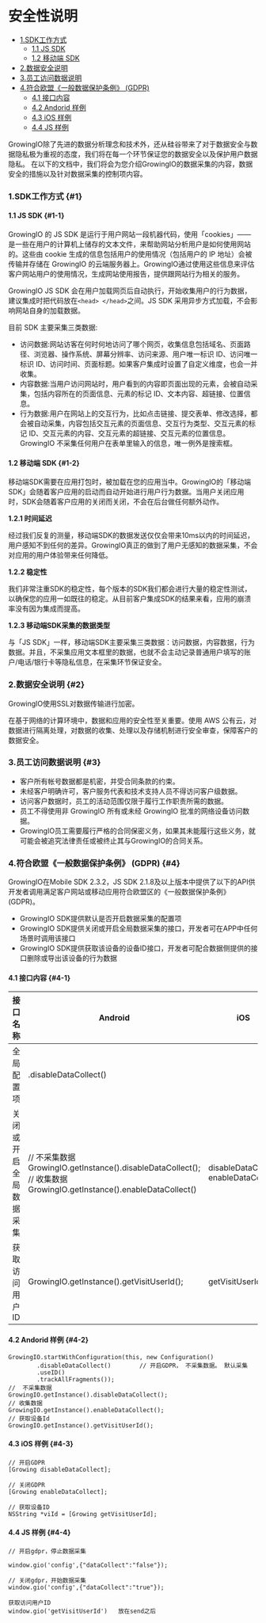 # 安全性说明

* [1.SDK工作方式](privacy.md#1)
  * [1.1 JS SDK](privacy.md#1-1)
  * [1.2 移动端 SDK](privacy.md#1-2)
* [2.数据安全说明](privacy.md#2)
* [3.员工访问数据说明](privacy.md#3)
* [4.符合欧盟《一般数据保护条例》 \(GDPR\)](privacy.md#4)
  * [4.1 接口内容](privacy.md#4-1)
  * [4.2 Andorid 样例](privacy.md#4-2)
  * [4.3 iOS 样例](privacy.md#4-3)
  * [4.4 JS 样例](privacy.md#4-4)

GrowingIO除了先进的数据分析理念和技术外，还从硅谷带来了对于数据安全与数据隐私极为重视的态度，我们将在每一个环节保证您的数据安全以及保护用户数据隐私。 在以下的文档中，我们将会为您介绍GrowingIO的数据采集的内容，数据安全的措施以及针对数据采集的控制项内容。

### 1.SDK工作方式 {#1}

#### 1.1 JS SDK {#1-1}

GrowingIO 的 JS SDK 是运行于用户网站一段机器代码，使用「cookies」——是一些在用户的计算机上储存的文本文件，来帮助网站分析用户是如何使用网站的。这些由 cookie 生成的信息包括用户的使用情况（包括用户的 IP 地址）会被传输并存储在 GrowingIO 的云端服务器上。GrowingIO通过使用这些信息来评估客户网站用户的使用情况，生成网站使用报告，提供跟网站行为相关的服务。

GrowingIO JS SDK 会在用户加载网页后自动执行，开始收集用户的行为数据，建议集成时把代码放在`<head> </head>`之间。JS SDK 采用异步方式加载，不会影响网站自身的加载数据。

目前 SDK 主要采集三类数据:

* 访问数据:网站访客在何时何地访问了哪个网页，收集信息包括域名、页面路径、浏览器、操作系统、屏幕分辨率、访问来源、用户唯一标识 ID、访问唯一标识 ID、访问时间、页面标题。如果客户集成时设置了自定义维度，也会一并收集。
* 内容数据:当用户访问网站时，用户看到的内容即页面出现的元素，会被自动采集，包括内容所在的页面信息、元素的标记 ID、文本内容、超链接、位置信息。
* 行为数据:用户在网站上的交互行为，比如点击链接、提交表单、修改选择，都会被自动采集，内容包括交互元素的页面信息、交互行为类型、交互元素的标记 ID、交互元素的内容、交互元素的超链接、交互元素的位置信息。GrowingIO 不采集任何用户在表单里输入的信息，唯一例外是搜索框。

#### 1.2 移动端 SDK {#1-2}

移动端SDK需要在应用打包时，被加载在您的应用当中。GrowingIO的「移动端SDK」会随着客户应用的启动而自动开始进行用户行为数据。当用户关闭应用时，SDK会随着客户应用的关闭而关闭，不会在后台做任何额外动作。

**1.2.1 时间延迟**

经过我们反复的测量，移动端SDK的数据发送仅仅会带来10ms以内的时间延迟，用户感知不到任何的差异。GrowingIO真正的做到了用户无感知的数据采集，不会对应用的用户体验带来任何降低。

**1.2.2 稳定性**

我们非常注重SDK的稳定性，每个版本的SDK我们都会进行大量的稳定性测试，以确保您的应用一如既往的稳定。从目前客户集成SDK的结果来看，应用的崩溃率没有因为集成而提高。

**1.2.3 移动端SDK采集的数据类型**

与「JS SDK」一样，移动端SDK主要采集三类数据：访问数据，内容数据，行为数据。并且，不采集应用文本框里的数据，也就不会主动记录普通用户填写的账户/电话/银行卡等隐私信息，在采集环节保证安全。

### 2.数据安全说明 {#2}

GrowingIO使用SSL对数据传输进行加密。

在基于网络的计算环境中，数据和应用的安全性至关重要。使用 AWS 公有云，对数据进行隔离处理，对数据的收集、处理以及存储机制进行安全审查，保障客户的数据安全。

### 3.员工访问数据说明 {#3}

* 客户所有帐号数据都是机密，并受合同条款的约束。
* 未经客户明确许可，客户服务代表和技术支持人员不得访问客户级数据。
* 访问客户数据时，员工的活动范围仅限于履行工作职责所需的数据。
* 员工不得使用非 GrowingIO 所有或未经 GrowingIO 批准的网络设备访问数据。
* GrowingIO员工需要履行严格的合同保密义务，如果其未能履行这些义务，就可能会被追究法律责任或被终止其与GrowingIO的合同关系。

### 4.符合欧盟《一般数据保护条例》 \(GDPR\) {#4}

GrowingIO在Mobile SDK 2.3.2，JS SDK 2.1.8及以上版本中提供了以下的API供开发者调用满足客户网站或移动应用符合欧盟区的《一般数据保护条例》\(GDPR\)。

* GrowingIO SDK提供默认是否开启数据采集的配置项
* GrowingIO SDK提供关闭或开启全局数据采集的接口，开发者可在APP中任何场景时调用该接口
* GrowingIO SDK提供获取该设备的设备ID接口，开发者可配合数据侧提供的接口删除或导出该设备的行为数据

#### 4.1 接口内容 {#4-1}

| 接口名称 | Android | iOS | JS |
| --- | --- | --- | --- |
| 全局配置项 | .disableDataCollect\(\) |  |  |
| 关闭或开启全局数据采集 | // 不采集数据 GrowingIO.getInstance\(\).disableDataCollect\(\); // 收集数据 GrowingIO.getInstance\(\).enableDataCollect\(\) | disableDataCollect    enableDataCollect | // 开启gdpr，停止数据采集 window.gio\('config',{"dataCollect":"false"}\); // 关闭gdpr，开始数据采集 window.gio\('config',{"dataCollect":"true"}\); 放在send之前 |
| 获取访问用户ID | GrowingIO.getInstance\(\).getVisitUserId\(\); | getVisitUserId | window.gio\('getVisitUserId'\); 放在send之后 |

#### **4.2 Andorid 样例** {#4-2}

```text
GrowingIO.startWithConfiguration(this, new Configuration()
        .disableDataCollect()        // 开启GDPR， 不采集数据。 默认采集
        .useID()
        .trackAllFragments());
//  不采集数据
GrowingIO.getInstance().disableDataCollect();
// 收集数据
GrowingIO.getInstance().enableDataCollect();
// 获取设备Id
GrowingIO.getInstance().getVisitUserId();
```

#### **4.3 iOS 样例** {#4-3}

```text
// 开启GDPR
[Growing disableDataCollect];

// 关闭GDPR
[Growing enableDataCollect];

// 获取设备ID
NSString *viId = [Growing getVisitUserId];
```

#### **4.4 JS 样例** {#4-4}

```text
// 开启gdpr，停止数据采集

window.gio('config',{"dataCollect":"false"});

// 关闭gdpr，开始数据采集
window.gio('config',{"dataCollect":"true"});

获取访问用户ID
window.gio('getVisitUserId')   放在send之后
```

